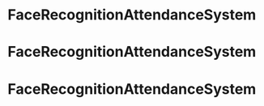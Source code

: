 # FaceRecognitionAttendanceSystem
# FaceRecognitionAttendanceSystem
# FaceRecognitionAttendanceSystem
